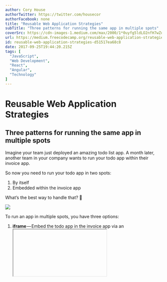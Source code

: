 ```yaml
---
author: Cory House
authorTwitter: https://twitter.com/housecor
authorFacebook: none
title: "Reusable Web Application Strategies"
subTitle: "Three patterns for running the same app in multiple spots"
coverSrc: https://cdn-images-1.medium.com/max/2000/1*0uyfg5ldLO2nfH7wZqJnfw.png
url: https://medium.freecodecamp.org/reusable-web-application-strategies-d51517ea68c8
id: reusable-web-application-strategies-d51517ea68c8
date: 2017-09-25T19:44:20.215Z
tags: [
  "JavaScript",
  "Web Development",
  "React",
  "Angular",
  "Technology"
]
---
```

# Reusable Web Application Strategies

## Three patterns for running the same app in multiple spots

Imagine your team just deployed an amazing todo list app. A month later, another team in your company wants to run your todo app within their invoice app.

So now you need to run your todo app in two spots:

1.  By itself
2.  Embedded within the invoice app

What’s the best way to handle that? 🤔







![](https://cdn-images-1.medium.com/max/2000/1*0uyfg5ldLO2nfH7wZqJnfw.png)







To run an app in multiple spots, you have three options:

1.  **iframe** — Embed the todo app in the invoice app via an <iframe>.
2.  **Reusable App Component** — Share the entire todo app.
3.  **Reusable UI Component** — Share only the todo app’s markup.

Option 2 and 3 are typically shared via npm for client-side apps.

In a hurry? Here’s the summary.







![](https://cdn-images-1.medium.com/max/2000/1*ZKpc-2SNREdC-t9hSBWw6Q.png)

Green is good. Red is bad. Orange is warning.







Let’s explore the merits of each approach.

### Option 1: iFrame

With an iframe, you can compose two apps together by placing the “child” app in an iframe. So in our example, the invoice app would embed the todo app via an iframe. Easy. But not so fast…

#### When is an iframe a good fit?

1.  **Incompatible tech** — If the apps you’re composing use incompatible technologies, this is your only option. For example, if one app is built in Ruby and the other in ASP.NET, an iframe allows the two apps to display side-by-side, even though they are actually incompatible and hosted separately.
2.  **Small, static dimensions -** The app you’re framing in has a static height and width. Dynamically resizing iframes is doable, but adds complexity.
3.  **Common authentication story -** An iframed app shouldn’t require separate authentication. Separate authentication can lead to clunky interactions as the framed app may prompt for separate credentials or timeout at a different time than the hosting app.
4.  **Runs the same way everywhere** — With an iframe, the framed app will run the same way in each spot where it’s framed in. If you need significantly different behavior in different contexts, see the other approaches below.
5.  **No common data** — With an iframe, the composed applications should avoid displaying the same data. Framing an app can lead to duplicate, wasteful API calls and out-of-sync issues between the framed app and its parent. Data changes in the iframe must be carefully communicated to the parent and vice-versa, or the user will see out-of-sync data.
6.  **Few inter-app interactions** — There should be very few interactions between the hosting app and the iframed app. Sure, you can use [window.postMessage](https://developer.mozilla.org/en-US/docs/Web/API/Window/postMessage) to pass messages between the iframe and the hosting app, but this approach should be used sparingly since it’s brittle.
7.  **A single team supports both apps **— With iframes, the same team should ideally own and maintain both the parent app and the framed app. If not, you must accept an ongoing coordination relationship between the teams that support the applications to assure they remain compatible. Separate teams create an ongoing risk and maintenance burden to maintain a successful and stable integration.
8.  **Only need to do this once** — Due to the point above, you should only iframe an app once to avoid creating a significant maintenance burden. The more times an app is framed, the more places you risk breaking when you make changes.
9.  **Comfortable with deployment risks** — With an iframe, you must accept the risk that a production deploy of the framed application may impact the parent app at any time. This is another reason having the same team support both the parent and framed app is useful.

### Option 2: Share App Component

Node’s package manager, npm, has become the defacto way to share JavaScript. With this approach, you create an npm package and place the completed application inside. And it need not be public — you can create a private npm package on npm too.

The process for creating a reusable component library is beyond the scope of this post. I explore how to build your own reusable component library in “[Building Reusable React Components](https://app.pluralsight.com/library/courses/react-creating-reusable-components)”.

Since you’re sharing the entire app, it may include API calls, authentication concerns, and data flow concerns like Flux/Redux, etc. This is a highly opinionated piece of code.

#### When is the reusable app component approach a good fit?

1.  **Compatible tech — **Since you’re sharing a reusable component, the parent app needs to be compatible. For instance, if you’re sharing a React component, the parent app should ideally be written in React too.
2.  **Dynamic size **— This approach is useful if your app’s width/height are dynamic so it doesn’t fit well in a statically sized frame.
3.  **Common authentication story **— The two applications should ideally utilize the same authentication. Separate authentication can lead to clunky interactions as each app may prompt for separate credentials or timeout at a different time.
4.  **You want the app to run the same way everywhere** — Since API, authentication, and state management are built in, the app will operate the same way everywhere.
5.  **No common data** — The two applications mostly work with separate data. Displaying apps side-by-side can lead to duplicate, wasteful API calls as each app makes requests for the same data. It can also lead to out-of-sync issues between the two apps. Data changes in one must be carefully communicated to the other, or the user will see out-of-sync data between the two apps.
6.  **Few inter-app interactions** — There should be few interactions between the two apps. Sure, you can use [window.postMessage](https://developer.mozilla.org/en-US/docs/Web/API/Window/postMessage) to pass messages between them, but this approach should be used sparingly since it’s brittle.
7.  **A single team supports both apps **— With this approach, ideally the same team owns and maintains both apps. If not, you must be willing to accept an ongoing coordination relationship between the teams that support the two applications to assure they remain compatible. Separate teams create an ongoing risk and maintenance burden to maintain a successful and stable integration.

### Option 3: Share UI Component

This option is similar to option #2 above, except you **share only the markup**. With this approach, you omit authentication, API calls, and state management so that **the component is basically just reusable HTML**.

Popular examples of simple components like this include [Material-UI](http://www.material-ui.com/#/) and [React Bootstrap](https://react-bootstrap.github.io). Of course, a reusable app component has more moving parts, but it operates on the same idea.

Before we discuss the merits of this approach, let me address a common question: “Should my reusable components embed API calls and auth?”

My take? **Avoid embedding API, auth, and state management concerns in reusable components.**

Here’s why:

1.  It limits reuse by tying the front-end to a specific API, auth, state management story.
2.  Often, separate developers/teams manage the UI and API. Embedding API calls in a reusable component couples the UI team and the API team together. If one side changes, it impacts the other, which creates an ongoing coordination overhead and maintenance burden.

But yes, this does mean each time someone uses your reusable component, they have to wire up the API calls and pass them in on props.

#### When is the reusable UI component approach a good fit?

1.  **Compatible tech — **Since you’re sharing a reusable component, the parent app needs to be compatible. For instance, if you’re sharing a React component, the parent app should be written in React too.
2.  **Dynamic size **— This approach is useful if your app’s width/height are dynamic so it doesn’t fit well in a statically sized frame.
3.  **Different authentication stories** — Since this approach is basically just reusable HTML, the apps you want to compose can have different auth stories, or the auth story can differ in each place the component is used.
4.  **Different behaviors in each use case** — With this approach, you can reuse a front-end, but call different APIs in each use case. Each copy of the front-end can operate completely differently. You can set different props and hit different APIs in each use case to tailor behavior as needed.
5.  **Common data** — With this approach, the UI you’re composing can utilize and display the parent app’s data. It’s a single, cohesive app. This avoids duplicate API calls and out-of-sync issues, saves bandwidth, and improves performance.
6.  **Many cross-app interactions** — If there are significant interactions and shared data between the applications, this approach assures that the two applications feel like a single cohesive experience…because **_this approach creates a single, cohesive app_**.
7.  **Discoverability is desirable** — You want to publicize the existence of a rich, reusable front-end as a component. You can place this component in your reusable component library and document the props it accepts so that others can easily find and reuse it in different contexts.
8.  **Multiple use cases**— You plan to deploy this front end in many places. This approach is more flexible than the other approaches since you’re just sharing a highly configurable front-end.
9.  **Separate UI and API teams** — If you have a separate UI team, tying the UI to the API via the other approaches is unattractive due to the aformentioned coordination overhead. With this approach, you control when to update the npm package. You can deploy a new version of the reusable front end when desired, on a per app basis.

### Summary

As usual, context is king. In most cases, I recommend approach #3, but each has valid use cases. Have another way to handle this? Please chime in via the comments.











* * *







[Cory House](https://twitter.com/housecor) is the author of [multiple courses on JavaScript, React, clean code, .NET, and more on Pluralsight](http://pluralsight.com/author/cory-house). He is principal consultant at [reactjsconsulting.com](http://www.reactjsconsulting.com), a Software Architect at VinSolutions, a Microsoft MVP, and trains software developers internationally on software practices like front-end development and clean coding. Cory tweets about JavaScript and front-end development on Twitter as [@housecor](http://www.twitter.com/housecor).








